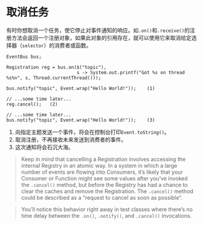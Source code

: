 # 取消任务

有时你想取消一个任务，使它停止对事件通知的响应。如`.on()`和`.receive()`的注册方法会返回一个注册对象，如果此对象的引用存在，就可以使用它来取消给定选择器（`selector`）的消费者或函数。

```
EventBus bus;

Registration reg = bus.on($("topic"),
                          s -> System.out.printf("Got %s on thread %s%n", s, Thread.currentThread()));

bus.notify("topic", Event.wrap("Hello World!"));    (1)

// ...some time later...
reg.cancel();   (2)

// ...some time later...
bus.notify("topic", Event.wrap("Hello World!"));    (3)
```

1. 向指定主题发送一个事件，将会在控制台打印`Event.toString()`。
2. 取消注册，不再接收未来发送到消费者的事件。
3. 这次通知将会石沉大海。

> Keep in mind that cancelling a Registration involves accessing the internal Registry in an atomic way. In a system in which a large number of events are flowing into Consumers, it’s likely that your Consumer or Function might see some values after you’ve invoked the `.cancel()` method, but before the Registry has had a chance to clear the caches and remove the Registration. The `.cancel()` method could be described as a "request to cancel as soon as possible".

> You’ll notice this behavior right away in test classes where there’s no time delay between the `.on()`, `.notify()`, and `.cancel()` invocations.
